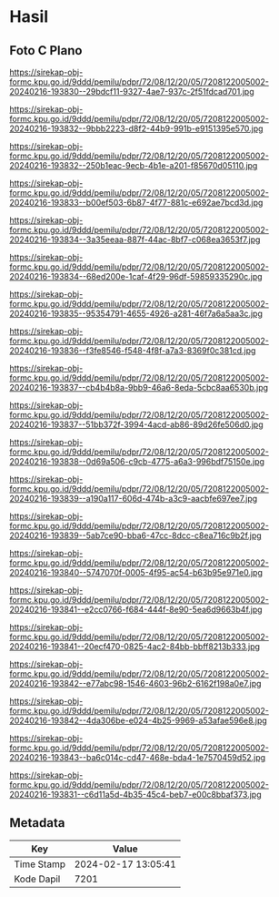 # Hasil

## Foto C Plano

https://sirekap-obj-formc.kpu.go.id/9ddd/pemilu/pdpr/72/08/12/20/05/7208122005002-20240216-193830--29bdcf11-9327-4ae7-937c-2f51fdcad701.jpg

https://sirekap-obj-formc.kpu.go.id/9ddd/pemilu/pdpr/72/08/12/20/05/7208122005002-20240216-193832--9bbb2223-d8f2-44b9-991b-e9151395e570.jpg

https://sirekap-obj-formc.kpu.go.id/9ddd/pemilu/pdpr/72/08/12/20/05/7208122005002-20240216-193832--250b1eac-9ecb-4b1e-a201-f85670d05110.jpg

https://sirekap-obj-formc.kpu.go.id/9ddd/pemilu/pdpr/72/08/12/20/05/7208122005002-20240216-193833--b00ef503-6b87-4f77-881c-e692ae7bcd3d.jpg

https://sirekap-obj-formc.kpu.go.id/9ddd/pemilu/pdpr/72/08/12/20/05/7208122005002-20240216-193834--3a35eeaa-887f-44ac-8bf7-c068ea3653f7.jpg

https://sirekap-obj-formc.kpu.go.id/9ddd/pemilu/pdpr/72/08/12/20/05/7208122005002-20240216-193834--68ed200e-1caf-4f29-96df-59859335290c.jpg

https://sirekap-obj-formc.kpu.go.id/9ddd/pemilu/pdpr/72/08/12/20/05/7208122005002-20240216-193835--95354791-4655-4926-a281-46f7a6a5aa3c.jpg

https://sirekap-obj-formc.kpu.go.id/9ddd/pemilu/pdpr/72/08/12/20/05/7208122005002-20240216-193836--f3fe8546-f548-4f8f-a7a3-8369f0c381cd.jpg

https://sirekap-obj-formc.kpu.go.id/9ddd/pemilu/pdpr/72/08/12/20/05/7208122005002-20240216-193837--cb4b4b8a-9bb9-46a6-8eda-5cbc8aa6530b.jpg

https://sirekap-obj-formc.kpu.go.id/9ddd/pemilu/pdpr/72/08/12/20/05/7208122005002-20240216-193837--51bb372f-3994-4acd-ab86-89d26fe506d0.jpg

https://sirekap-obj-formc.kpu.go.id/9ddd/pemilu/pdpr/72/08/12/20/05/7208122005002-20240216-193838--0d69a506-c9cb-4775-a6a3-996bdf75150e.jpg

https://sirekap-obj-formc.kpu.go.id/9ddd/pemilu/pdpr/72/08/12/20/05/7208122005002-20240216-193839--a190a117-606d-474b-a3c9-aacbfe697ee7.jpg

https://sirekap-obj-formc.kpu.go.id/9ddd/pemilu/pdpr/72/08/12/20/05/7208122005002-20240216-193839--5ab7ce90-bba6-47cc-8dcc-c8ea716c9b2f.jpg

https://sirekap-obj-formc.kpu.go.id/9ddd/pemilu/pdpr/72/08/12/20/05/7208122005002-20240216-193840--5747070f-0005-4f95-ac54-b63b95e971e0.jpg

https://sirekap-obj-formc.kpu.go.id/9ddd/pemilu/pdpr/72/08/12/20/05/7208122005002-20240216-193841--e2cc0766-f684-444f-8e90-5ea6d9663b4f.jpg

https://sirekap-obj-formc.kpu.go.id/9ddd/pemilu/pdpr/72/08/12/20/05/7208122005002-20240216-193841--20ecf470-0825-4ac2-84bb-bbff8213b333.jpg

https://sirekap-obj-formc.kpu.go.id/9ddd/pemilu/pdpr/72/08/12/20/05/7208122005002-20240216-193842--e77abc98-1546-4603-96b2-6162f198a0e7.jpg

https://sirekap-obj-formc.kpu.go.id/9ddd/pemilu/pdpr/72/08/12/20/05/7208122005002-20240216-193842--4da306be-e024-4b25-9969-a53afae596e8.jpg

https://sirekap-obj-formc.kpu.go.id/9ddd/pemilu/pdpr/72/08/12/20/05/7208122005002-20240216-193843--ba6c014c-cd47-468e-bda4-1e7570459d52.jpg

https://sirekap-obj-formc.kpu.go.id/9ddd/pemilu/pdpr/72/08/12/20/05/7208122005002-20240216-193831--c6d11a5d-4b35-45c4-beb7-e00c8bbaf373.jpg


## Metadata

| Key        | Value               |
| ---------- | ------------------- |
| Time Stamp | 2024-02-17 13:05:41 |
| Kode Dapil | 7201                |



